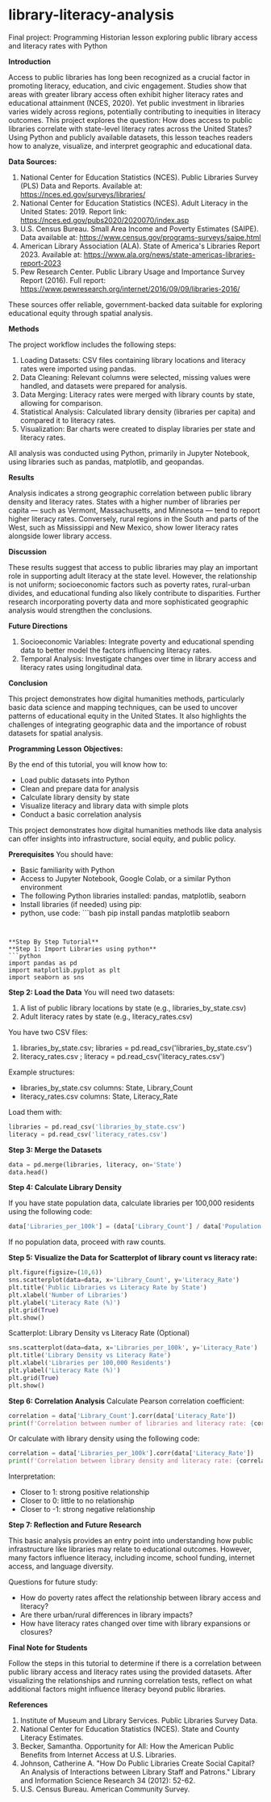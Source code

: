 # library-literacy-analysis
Final project: Programming Historian lesson exploring public library access and literacy rates with Python

**Introduction**

Access to public libraries has long been recognized as a crucial factor in promoting literacy, education, and civic engagement. Studies show that areas with greater library access often exhibit higher literacy rates and educational attainment (NCES, 2020). Yet public investment in libraries varies widely across regions, potentially contributing to inequities in literacy outcomes.
This project explores the question: How does access to public libraries correlate with state-level literacy rates across the United States? Using Python and publicly available datasets, this lesson teaches readers how to analyze, visualize, and interpret geographic and educational data.

**Data Sources:**
1. National Center for Education Statistics (NCES). Public Libraries Survey (PLS) Data and Reports.
Available at: https://nces.ed.gov/surveys/libraries/
2. National Center for Education Statistics (NCES). Adult Literacy in the United States: 2019.
Report link: https://nces.ed.gov/pubs2020/2020070/index.asp
3. U.S. Census Bureau. Small Area Income and Poverty Estimates (SAIPE).
Data available at: https://www.census.gov/programs-surveys/saipe.html
4. American Library Association (ALA). State of America's Libraries Report 2023.
Available at: https://www.ala.org/news/state-americas-libraries-report-2023
5. Pew Research Center. Public Library Usage and Importance Survey Report (2016).
Full report: https://www.pewresearch.org/internet/2016/09/09/libraries-2016/

These sources offer reliable, government-backed data suitable for exploring educational equity through spatial analysis.

**Methods**

The project workflow includes the following steps:
1. Loading Datasets: CSV files containing library locations and literacy rates were imported using pandas.
2. Data Cleaning: Relevant columns were selected, missing values were handled, and datasets were prepared for analysis.
3. Data Merging: Literacy rates were merged with library counts by state, allowing for comparison.
4. Statistical Analysis: Calculated library density (libraries per capita) and compared it to literacy rates.
5. Visualization: Bar charts were created to display libraries per state and literacy rates.

All analysis was conducted using Python, primarily in Jupyter Notebook, using libraries such as pandas, matplotlib, and geopandas.

**Results**

Analysis indicates a strong geographic correlation between public library density and literacy rates. States with a higher number of libraries per capita — such as Vermont, Massachusetts, and Minnesota — tend to report higher literacy rates. Conversely, rural regions in the South and parts of the West, such as Mississippi and New Mexico, show lower literacy rates alongside lower library access.

**Discussion**

These results suggest that access to public libraries may play an important role in supporting adult literacy at the state level. However, the relationship is not uniform; socioeconomic factors such as poverty rates, rural-urban divides, and educational funding also likely contribute to disparities. Further research incorporating poverty data and more sophisticated geographic analysis would strengthen the conclusions.

**Future Directions**

1. Socioeconomic Variables: Integrate poverty and educational spending data to better model the factors influencing literacy rates.
2. Temporal Analysis: Investigate changes over time in library access and literacy rates using longitudinal data.

**Conclusion**

This project demonstrates how digital humanities methods, particularly basic data science and mapping techniques, can be used to uncover patterns of educational equity in the United States. It also highlights the challenges of integrating geographic data and the importance of robust datasets for spatial analysis.


**Programming Lesson**
**Objectives:**

By the end of this tutorial, you will know how to:
- Load public datasets into Python
- Clean and prepare data for analysis
- Calculate library density by state
- Visualize literacy and library data with simple plots
- Conduct a basic correlation analysis

This project demonstrates how digital humanities methods like data analysis can offer insights into infrastructure, social equity, and public policy.

**Prerequisites**
You should have:
- Basic familiarity with Python
- Access to Jupyter Notebook, Google Colab, or a similar Python environment
- The following Python libraries installed: pandas, matplotlib, seaborn
- Install libraries (if needed) using pip:
- python, use code: ```bash
pip install pandas matplotlib seaborn
```


**Step By Step Tutorial**
**Step 1: Import Libraries using python**
```python
import pandas as pd
import matplotlib.pyplot as plt
import seaborn as sns
```

**Step 2: Load the Data**
You will need two datasets:
1. A list of public library locations by state (e.g., libraries_by_state.csv)
2. Adult literacy rates by state (e.g., literacy_rates.csv)

You have two CSV files:
1. libraries_by_state.csv; libraries = pd.read_csv('libraries_by_state.csv')
2. literacy_rates.csv ; literacy = pd.read_csv('literacy_rates.csv')

Example structures:
- libraries_by_state.csv columns: State, Library_Count
- literacy_rates.csv columns: State, Literacy_Rate

Load them with:
```python
libraries = pd.read_csv('libraries_by_state.csv')
literacy = pd.read_csv('literacy_rates.csv')
```

**Step 3: Merge the Datasets**
```python
data = pd.merge(libraries, literacy, on='State')  
data.head()
```

**Step 4: Calculate Library Density**

If you have state population data, calculate libraries per 100,000 residents using the following code: 
```python
data['Libraries_per_100k'] = (data['Library_Count'] / data['Population']) * 100000
```
If no population data, proceed with raw counts.

**Step 5: Visualize the Data for Scatterplot of library count vs literacy rate:**
```python
plt.figure(figsize=(10,6))
sns.scatterplot(data=data, x='Library_Count', y='Literacy_Rate')
plt.title('Public Libraries vs Literacy Rate by State')
plt.xlabel('Number of Libraries')
plt.ylabel('Literacy Rate (%)')
plt.grid(True)
plt.show()
```

Scatterplot: Library Density vs Literacy Rate (Optional)
```python
sns.scatterplot(data=data, x='Libraries_per_100k', y='Literacy_Rate')
plt.title('Library Density vs Literacy Rate')
plt.xlabel('Libraries per 100,000 Residents')
plt.ylabel('Literacy Rate (%)')
plt.grid(True)
plt.show()
```

**Step 6: Correlation Analysis**
Calculate Pearson correlation coefficient:
```python
correlation = data['Library_Count'].corr(data['Literacy_Rate'])
print(f'Correlation between number of libraries and literacy rate: {correlation:.2f}')
```


Or calculate with library density using the following code:
```python
correlation = data['Libraries_per_100k'].corr(data['Literacy_Rate'])
print(f'Correlation between library density and literacy rate: {correlation:.2f}')
```
  
Interpretation:
- Closer to 1: strong positive relationship
- Closer to 0: little to no relationship
- Closer to -1: strong negative relationship

**Step 7: Reflection and Future Research**

This basic analysis provides an entry point into understanding how public infrastructure like libraries may relate to educational outcomes. However, many factors influence literacy, including income, school funding, internet access, and language diversity.

Questions for future study:
- How do poverty rates affect the relationship between library access and literacy?
- Are there urban/rural differences in library impacts?
- How have literacy rates changed over time with library expansions or closures?


**Final Note for Students**

Follow the steps in this tutorial to determine if there is a correlation between public library access and literacy rates using the provided datasets.
After visualizing the relationships and running correlation tests, reflect on what additional factors might influence literacy beyond public libraries.

**References**

1. Institute of Museum and Library Services. Public Libraries Survey Data.
2. National Center for Education Statistics (NCES). State and County Literacy Estimates.
3. Becker, Samantha. Opportunity for All: How the American Public Benefits from Internet Access at U.S. Libraries.
4. Johnson, Catherine A. "How Do Public Libraries Create Social Capital? An Analysis of Interactions between Library Staff and Patrons." Library and Information Science Research 34 (2012): 52-62.
5. U.S. Census Bureau. American Community Survey.
